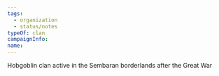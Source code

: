 ```yaml
---
tags:
  - organization
  - status/notes
typeOf: clan
campaignInfo: 
name:
---
```


Hobgoblin clan active in the Sembaran borderlands after the Great War